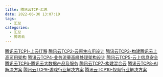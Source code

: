 ```yaml
---
title: 腾讯云TCP-汇总
date: 2022-06-30 13:07:10
tags: 
  - 汇总
categories:
  - 汇总
  - 腾讯云
---
```


<p></p>
<!-- more -->


[腾讯云TCP1-上云迁移](../../../../2022/03/03/tencentTCP1/)
[腾讯云TCP2-云原生应用设计](../../../../2021/07/22/tencentTCP2/)
[腾讯云TCP3-构建腾讯云上高可用架构](../../../../2022/01/25/tencentTCP3/)
[腾讯云TCP4-业务流量高峰处理架构设计](../../../../2022/01/11/tencentTCP4/)
[腾讯云TCP5-云上信息安全](../../../../2022/01/11/tencentTCP5/)
[腾讯云TCP6-腾讯云大数据产品及服务](../../../../2022/01/13/tencentTCP6/)
[腾讯云TCP7-构建混合云](../../../../2022/01/13/tencentTCP7/)
[腾讯云TCP8-AI解决方案](../../../../2022/01/13/tencentTCP8/)
[腾讯云TCP9-游戏行业解决方案](../../../../2022/01/19/tencentTCP9/)
[腾讯云TCP10-视频行业解决方案](../../../../2022/01/19/tencentTCP10/)

